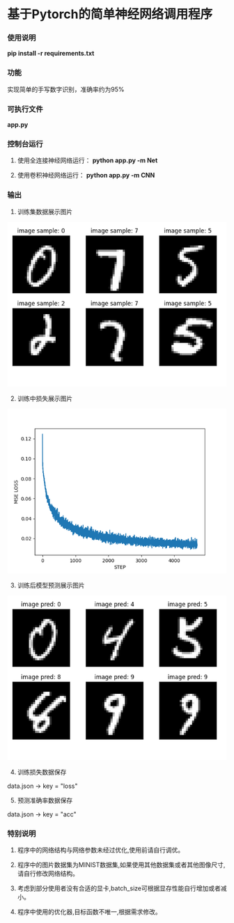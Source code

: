 # 基于Pytorch的简单神经网络调用程序


### 使用说明

**pip install -r requirements.txt**

### 功能
实现简单的手写数字识别，准确率约为95%

### 可执行文件

**app.py**

### 控制台运行
1. 使用全连接神经网络运行：
**python app.py -m Net**

2. 使用卷积神经网络运行：
**python app.py -m CNN**

### 输出
1. 训练集数据展示图片

![image](https://github.com/Waverider02/ImageSorting/blob/main/figure/figure1.png)

2. 训练中损失展示图片

![image](https://github.com/Waverider02/ImageSorting/blob/main/figure/figure2.png)

3. 训练后模型预测展示图片

![image](https://github.com/Waverider02/ImageSorting/blob/main/figure/figure3.png)

4. 训练损失数据保存

data.json -> key = "loss"

5. 预测准确率数据保存

data.json -> key = "acc"

### 特别说明

1. 程序中的网络结构与网络参数未经过优化,使用前请自行调优。

2. 程序中的图片数据集为MINIST数据集,如果使用其他数据集或者其他图像尺寸,请自行修改网络结构。

3. 考虑到部分使用者没有合适的显卡,batch_size可根据显存性能自行增加或者减小。

4. 程序中使用的优化器,目标函数不唯一,根据需求修改。


